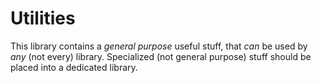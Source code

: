 # Utilities

This library contains a *general purpose* useful stuff, that *can* be used by
*any* (not every) library. Specialized (not general purpose) stuff should be
placed into a dedicated library.
